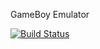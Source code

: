 GameBoy Emulator

[![Build Status](https://travis-ci.org/kigster/cmake-project-template.svg?branch=master)](https://travis-ci.org/kigster/cmake-project-template)
